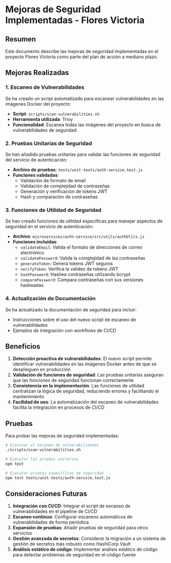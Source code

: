 # Mejoras de Seguridad Implementadas - Flores Victoria

## Resumen

Este documento describe las mejoras de seguridad implementadas en el proyecto Flores Victoria como
parte del plan de acción a mediano plazo.

## Mejoras Realizadas

### 1. Escaneo de Vulnerabilidades

Se ha creado un script automatizado para escanear vulnerabilidades en las imágenes Docker del
proyecto:

- **Script**: `scripts/scan-vulnerabilities.sh`
- **Herramienta utilizada**: Trivy
- **Funcionalidad**: Escanea todas las imágenes del proyecto en busca de vulnerabilidades de
  seguridad

### 2. Pruebas Unitarias de Seguridad

Se han añadido pruebas unitarias para validar las funciones de seguridad del servicio de
autenticación:

- **Archivo de pruebas**: `tests/unit-tests/auth-service.test.js`
- **Funciones validadas**:
  - Validación de formato de email
  - Validación de complejidad de contraseñas
  - Generación y verificación de tokens JWT
  - Hash y comparación de contraseñas

### 3. Funciones de Utilidad de Seguridad

Se han creado funciones de utilidad específicas para manejar aspectos de seguridad en el servicio de
autenticación:

- **Archivo**: `microservices/auth-service/src/utils/authUtils.js`
- **Funciones incluidas**:
  - `validateEmail`: Valida el formato de direcciones de correo electrónico
  - `validatePassword`: Valida la complejidad de las contraseñas
  - `generateToken`: Genera tokens JWT seguros
  - `verifyToken`: Verifica la validez de tokens JWT
  - `hashPassword`: Hashea contraseñas utilizando bcrypt
  - `comparePassword`: Compara contraseñas con sus versiones hasheadas

### 4. Actualización de Documentación

Se ha actualizado la documentación de seguridad para incluir:

- Instrucciones sobre el uso del nuevo script de escaneo de vulnerabilidades
- Ejemplos de integración con workflows de CI/CD

## Beneficios

1. **Detección proactiva de vulnerabilidades**: El nuevo script permite identificar vulnerabilidades
   en las imágenes Docker antes de que se desplieguen en producción
2. **Validación de funciones de seguridad**: Las pruebas unitarias aseguran que las funciones de
   seguridad funcionan correctamente
3. **Consistencia en la implementación**: Las funciones de utilidad centralizan la lógica de
   seguridad, reduciendo errores y facilitando el mantenimiento
4. **Facilidad de uso**: La automatización del escaneo de vulnerabilidades facilita la integración
   en procesos de CI/CD

## Pruebas

Para probar las mejoras de seguridad implementadas:

```bash
# Ejecutar el escaneo de vulnerabilidades
./scripts/scan-vulnerabilities.sh

# Ejecutar las pruebas unitarias
npm test

# Ejecutar pruebas específicas de seguridad
npm test tests/unit-tests/auth-service.test.js
```

## Consideraciones Futuras

1. **Integración con CI/CD**: Integrar el script de escaneo de vulnerabilidades en el pipeline de
   CI/CD
2. **Escaneo continuo**: Configurar escaneos automáticos de vulnerabilidades de forma periódica
3. **Expansión de pruebas**: Añadir pruebas de seguridad para otros servicios
4. **Gestión avanzada de secretos**: Considerar la migración a un sistema de gestión de secretos más
   robusto como HashiCorp Vault
5. **Análisis estático de código**: Implementar análisis estático de código para detectar problemas
   de seguridad en el código fuente
